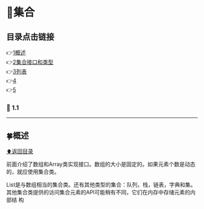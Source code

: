 # :maple_leaf:集合

<p id="title"></p>

## 目录点击链接
:point_right:<a href="#one" >1概述<a><br>
:point_right:<a href="#two" >2集合接口和类型<a><br>
:point_right:<a href="#three">3列表<a><br>
:point_right:<a href="#four" >4<a><br>
:point_right:<a href="#five" >5<a><br>

### :leaves: 1.1  ###

 ***
<p id = "one"></p>  
  
## :four_leaf_clover:概述 ##

<a href="#title">:arrow_up:返回目录</a>

前面介绍了数组和Array类实现接口。数组的大小是固定的。如果元素个数是动态的，就应使用集合类。

List<T>是与数组相当的集合类。还有其他类型的集合：队列，栈，链表，字典和集。其他集合类提供的访问集合元素的API可能稍有不同，它们在内存中存储元素的内部结
构
